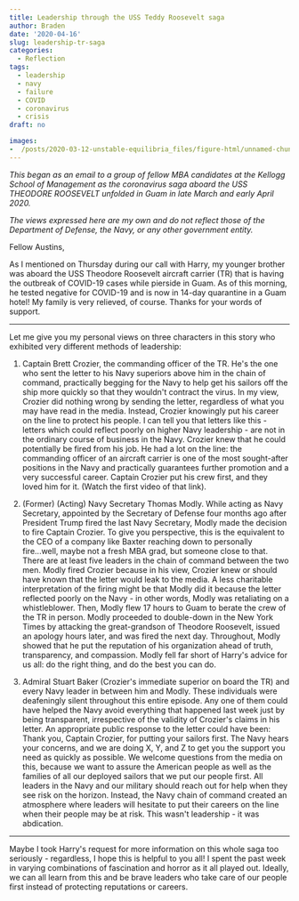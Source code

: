 ```yaml
---
title: Leadership through the USS Teddy Roosevelt saga
author: Braden
date: '2020-04-16'
slug: leadership-tr-saga
categories:
  - Reflection
tags:
  - leadership
  - navy
  - failure
  - COVID
  - coronavirus
  - crisis
draft: no

images:
-  /posts/2020-03-12-unstable-equilibria_files/figure-html/unnamed-chunk-3-1.png
---
```


*This began as an email to a group of fellow MBA candidates at the Kellogg School of Management as the coronavirus saga aboard the USS THEODORE ROOSEVELT unfolded in Guam in late March and early April 2020.*

*The views expressed here are my own and do not reflect those of the Department of Defense, the Navy, or any other government entity.*

Fellow Austins,

As I mentioned on Thursday during our call with Harry, my younger brother was aboard the USS Theodore Roosevelt aircraft carrier (TR) that is having the outbreak of COVID-19 cases while pierside in Guam. As of this morning, he tested negative for COVID-19 and is now in 14-day quarantine in a Guam hotel! My family is very relieved, of course. Thanks for your words of support.

***

Let me give you my personal views on three characters in this story who exhibited very different methods of leadership:

1. Captain Brett Crozier, the commanding officer of the TR. He's the one who sent the letter to his Navy superiors above him in the chain of command, practically begging for the Navy to help get his sailors off the ship more quickly so that they wouldn't contract the virus. In my view, Crozier did nothing wrong by sending the letter, regardless of what you may have read in the media. Instead, Crozier knowingly put his career on the line to protect his people. I can tell you that letters like this - letters which could reflect poorly on higher Navy leadership - are not in the ordinary course of business in the Navy. Crozier knew that he could potentially be fired from his job. He had a lot on the line: the commanding officer of an aircraft carrier is one of the most sought-after positions in the Navy and practically guarantees further promotion and a very successful career. Captain Crozier put his crew first, and they loved him for it. (Watch the first video of that link).

2. (Former) (Acting) Navy Secretary Thomas Modly. While acting as Navy Secretary, appointed by the Secretary of Defense four months ago after President Trump fired the last Navy Secretary, Modly made the decision to fire Captain Crozier. To give you perspective, this is the equivalent to the CEO of a company like Baxter reaching down to personally fire...well, maybe not a fresh MBA grad, but someone close to that. There are at least five leaders in the chain of command between the two men. Modly fired Crozier because in his view, Crozier knew or should have known that the letter would leak to the media. A less charitable interpretation of the firing might be that Modly did it because the letter reflected poorly on the Navy - in other words, Modly was retaliating on a whistleblower. Then, Modly flew 17 hours to Guam to berate the crew of the TR in person. Modly proceeded to double-down in the New York Times by attacking the great-grandson of Theodore Roosevelt, issued an apology hours later, and was fired the next day. Throughout, Modly showed that he put the reputation of his organization ahead of truth, transparency, and compassion. Modly fell far short of Harry's advice for us all: do the right thing, and do the best you can do.

3. Admiral Stuart Baker (Crozier's immediate superior on board the TR) and every Navy leader in between him and Modly. These individuals were deafeningly silent throughout this entire episode. Any one of them could have helped the Navy avoid everything that happened last week just by being transparent, irrespective of the validity of Crozier's claims in his letter. An appropriate public response to the letter could have been: 
Thank you, Captain Crozier, for putting your sailors first. The Navy hears your concerns, and we are doing X, Y, and Z to get you the support you need as quickly as possible. We welcome questions from the media on this, because we want to assure the American people as well as the families of all our deployed sailors that we put our people first. All leaders in the Navy and our military should reach out for help when they see risk on the horizon.
Instead, the Navy chain of command created an atmosphere where leaders will hesitate to put their careers on the line when their people may be at risk. This wasn't leadership - it was abdication.

***

Maybe I took Harry's request for more information on this whole saga too seriously - regardless, I hope this is helpful to you all! I spent the past week in varying combinations of fascination and horror as it all played out. Ideally, we can all learn from this and be brave leaders who take care of our people first instead of protecting reputations or careers.